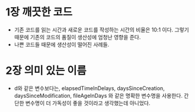 # 1장 깨끗한 코드 
- 기존 코드를 읽는 시간과 새로운 코드를 작성하는 시간의 비율은 10:1 이다. 그렇기 때문에 기존의 코드의 품질이 생산성에 엄청난 영향을 준다.
- 나쁜 코드들 때문에 생산성이 떨어진 사례들. 

# 2장 의미 있는 이름
- d와 같은 변수보다는, elapsedTimeInDelays, daysSinceCreation, daysSinceModification, fileAgeInDays 와 같은 명확한 변수명을 사용한다. 간단한 변수명이 더 가독성이 좋을 것이라고 생각했는데 아니었다. 
